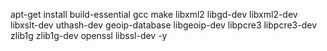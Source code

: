 apt-get install build-essential gcc make libxml2 libgd-dev libxml2-dev libxslt-dev uthash-dev geoip-database libgeoip-dev libpcre3 libpcre3-dev zlib1g zlib1g-dev openssl libssl-dev -y 
